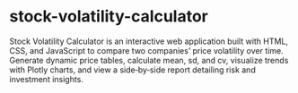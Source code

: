 # stock-volatility-calculator
Stock Volatility Calculator is an interactive web application built with HTML, CSS, and JavaScript to compare two companies’ price volatility over time. Generate dynamic price tables, calculate mean, sd, and cv, visualize trends with Plotly charts, and view a side‑by‑side report detailing risk and investment insights.
